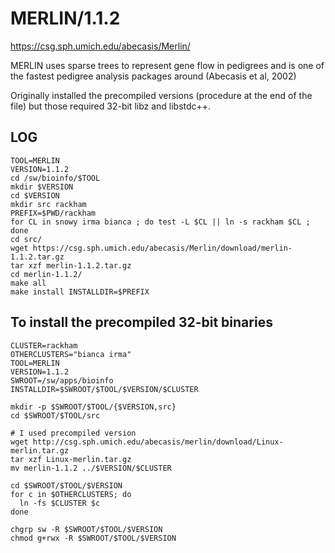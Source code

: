 MERLIN/1.1.2
============

<https://csg.sph.umich.edu/abecasis/Merlin/>

MERLIN uses sparse trees to represent gene flow in pedigrees and is one of the
fastest pedigree analysis packages around (Abecasis et al, 2002)

Originally installed the precompiled versions (procedure at the end of the
file) but those required 32-bit libz and libstdc++.


LOG
---

    TOOL=MERLIN
    VERSION=1.1.2
    cd /sw/bioinfo/$TOOL
    mkdir $VERSION
    cd $VERSION
    mkdir src rackham
    PREFIX=$PWD/rackham
    for CL in snowy irma bianca ; do test -L $CL || ln -s rackham $CL ; done
    cd src/
    wget https://csg.sph.umich.edu/abecasis/Merlin/download/merlin-1.1.2.tar.gz
    tar xzf merlin-1.1.2.tar.gz 
    cd merlin-1.1.2/
    make all
    make install INSTALLDIR=$PREFIX







To install the precompiled 32-bit binaries
------------------------------------------

    CLUSTER=rackham
    OTHERCLUSTERS="bianca irma"
    TOOL=MERLIN
    VERSION=1.1.2
    SWROOT=/sw/apps/bioinfo
    INSTALLDIR=$SWROOT/$TOOL/$VERSION/$CLUSTER

    mkdir -p $SWROOT/$TOOL/{$VERSION,src}
    cd $SWROOT/$TOOL/src

    # I used precompiled version
    wget http://csg.sph.umich.edu/abecasis/merlin/download/Linux-merlin.tar.gz
    tar xzf Linux-merlin.tar.gz
    mv merlin-1.1.2 ../$VERSION/$CLUSTER

    cd $SWROOT/$TOOL/$VERSION
    for c in $OTHERCLUSTERS; do
      ln -fs $CLUSTER $c
    done

    chgrp sw -R $SWROOT/$TOOL/$VERSION
    chmod g+rwx -R $SWROOT/$TOOL/$VERSION


